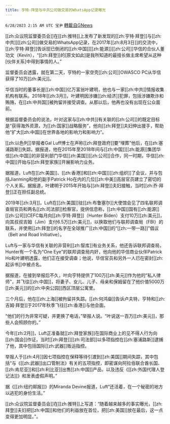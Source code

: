 ```yaml
---
title: 亨特·拜登与中共公司做交易的WhatsApp记录曝光
---
```

`6/28/2023 2:15 AM UTC 宝尹` [轉載自GNews](https://gnews.org/articles/1418511)

[[zh:众议院监督委员会]]在[[zh:推特]]上发布了新发现的[[zh:亨特·拜登]]与[[zh:中共]][[zh:公司]]做交易的WhatsApp记录，在2017年[[zh:8月3日]]的交流中，[[zh:亨特·拜登]]告诉现已倒闭的[[zh:中国]][[zh:能源]][[zh:公司]]华信的合伙人董功文（Kevin），“[[zh:拜登]]的\[原文如此\]是我所知道的最擅长做主席希望从这种\[伙伴关系\]中得到事情的人。”

监督委员会透露，就在第二天，亨特的一家空壳[[zh:公司]]OWASCO PC从华信获得了10万[[zh:美元]]。

华信当时的董事长是[[zh:中国]]亿万富翁叶建明，他也与一家[[zh:中共]]情报收集机构有联系。2018年[[zh:3月]]，叶建明因涉嫌[[zh:经济]]犯罪，包括涉嫌欺诈和贿赂，在[[zh:中共国]]被拘留并接受调查。从那以后，他再也没有出现在公众面前。

根据监督委员会的说法，叶对这家与[[zh:中共]]有关联的[[zh:公司]]的既定目标是“获得海外资源，为[[zh:国家]]战略服务”，他向[[zh:拜登]]夫妇伸出援手，帮助他“扩大[[zh:中国]]在世界各地的影响力和影响力”。

[[zh:以色列]]举报者Gal Luff博士在声称[[zh:拜登政府]]要“埋葬”他后，在[[zh:塞浦路斯]]失踪。据报道，他在2015年至2018年间与[[zh:中国]][[zh:能源]]集团华信[[zh:中国]]的非营利部门华信[[zh:美国]][[zh:公司]]合作，同一时期，华信[[zh:中国]]开始与[[zh:拜登家族]]开展影响力业务。

据报道，Luft在[[zh:美国]]、[[zh:香港]]和[[zh:中国]][[zh:组织]]了会议，并与包括Jianming和他的副手Patrick Ho在内的几位[[zh:中美]]高层官员建立了密切的个人关系。据报道，叶建明于2015年开始与[[zh:拜登]]夫妇接触，当时[[zh:乔·拜登]]正在担任副总统。

2019年[[zh:3月]]，Luft在[[zh:美国]]驻[[zh:布鲁塞尔]]大使馆会见了四名联邦调查局官员和两名[[zh:司法部]]检察官，提供信息称，[[zh:中国]]国有[[zh:能源]][[zh:公司]]CEFC每月向[[zh:亨特·拜登]]（Hunter Biden）支付10万[[zh:美元]]，向其叔叔吉姆（Jim）支付6.5万[[zh:美元]]，以换取他们与联邦调查局（FBI）的联系，并使用[[zh:拜登]]的名字在全球推广[[zh:中国]]的“[[zh:一带一路]]”倡议（Belt and Road Initiative）。

Luft与一家与华信有关联的非营利[[zh:智库]]有业务关系，他还告诉联邦调查局，Hunter有一个名为“One Eye”的联邦调查局内奸，他向他的华信商业伙伴Patrick Ho和叶建明透露，他们正在接受调查；他说，华信官员和另外一人已在密封[[zh:起诉书]]中被点名。

据报道，在接到举报后不久，叶向亨特提供了100万[[zh:美元]]作为他的“私人律师”，并飞往[[zh:中国]]，将妻子、女儿、儿子、母亲和保姆留在了他价值5000万[[zh:美元]]的[[zh:中央公园]]西区顶层公寓里。

三个月后，他在[[zh:上海]]被拘留并失踪。[[zh:何鸿燊]]告诉卢夫特，亨特和[[zh:吉姆·拜登]]于2017年秋季飞往[[zh:香港]]与他会面。

“他们的行为非常可疑，并更换了电话，”举报人说。“叶说送一百万[[zh:美元]]，那些人会照顾你的。”

今年[[zh:2月]]，Luft正准备就[[zh:拜登家族]]在国际商业上的见不得人行为向[[zh:国会]]作证，当时[[zh:拜登]][[zh:司法部]]以多项指控在[[zh:塞浦路斯]]逮捕了他，其中包括国际[[zh:武器]]贩运指控。

举报人于[[zh:4月]]因七项指控在保释等待引渡到[[zh:美国]]期间失踪，其中包括“与《[[zh:武器]]出口管制法》有关的五项指控，即密谋向阿拉伯联合酋长国、[[zh:肯尼亚]]和[[zh:利比亚]]出售[[zh:中国]]产品，以及违反《[[zh:外国代理人登记法]]》和发表虚假声明。”

据《[[zh:纽约邮报]]》的Miranda Devine报道，Luft“还活着，在一个秘密的地方以逃犯的身份生活。”

[[zh:众议院监督委员会]]在[[zh:推特]]上写道：“随着越来越多的事实曝光，[[zh:拜登]]夫妇把[[zh:中国]]和他们的利益放在首位，把[[zh:美国]]放在最后，这一点变得更加明显。”。
